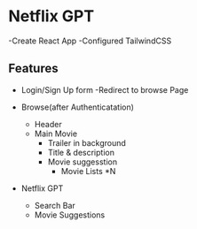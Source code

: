 # Netflix GPT
   -Create React App
   -Configured TailwindCSS

## Features
   - Login/Sign Up form
      -Redirect to browse Page
   - Browse(after Authenticatation)
      - Header
      - Main Movie
         - Trailer in background
         - Title & description
         - Movie suggesstion  
           - Movie Lists *N

   - Netflix GPT
     - Search Bar
     - Movie Suggestions